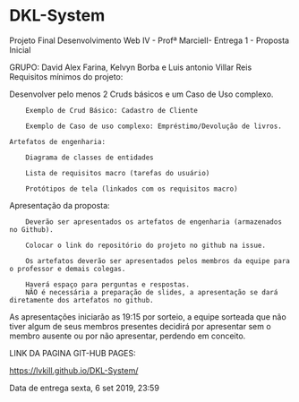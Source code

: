 
# DKL-System
Projeto Final Desenvolvimento Web IV - Profª MarcielI- Entrega 1 - Proposta Inicial


GRUPO: David Alex Farina, Kelvyn Borba e Luis antonio Villar Reis
Requisitos mínimos do projeto:

Desenvolver pelo menos 2 Cruds básicos e um Caso de Uso complexo.

        Exemplo de Crud Básico: Cadastro de Cliente

        Exemplo de Caso de uso complexo: Empréstimo/Devolução de livros.

    Artefatos de engenharia:

        Diagrama de classes de entidades

        Lista de requisitos macro (tarefas do usuário)

        Protótipos de tela (linkados com os requisitos macro)

Apresentação da proposta:

        Deverão ser apresentados os artefatos de engenharia (armazenados no Github).
        
        Colocar o link do repositório do projeto no github na issue.

        Os artefatos deverão ser apresentados pelos membros da equipe para o professor e demais colegas.

        Haverá espaço para perguntas e respostas.
        NÃO é necessária a preparação de slides, a apresentação se dará diretamente dos artefatos no github.

As apresentações iniciarão as 19:15 por sorteio, a equipe sorteada que não tiver algum de seus membros presentes decidirá por apresentar sem o membro ausente ou por não apresentar, perdendo em conceito.

LINK DA PAGINA GIT-HUB PAGES:

https://lvkill.github.io/DKL-System/

Data de entrega 	sexta, 6 set 2019, 23:59
